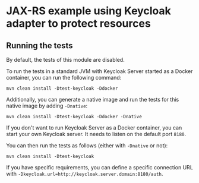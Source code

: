 # JAX-RS example using Keycloak adapter to protect resources

## Running the tests

By default, the tests of this module are disabled.

To run the tests in a standard JVM with Keycloak Server started as a Docker container, you can run the following command:

```
mvn clean install -Dtest-keycloak -Ddocker
```

Additionally, you can generate a native image and run the tests for this native image by adding `-Dnative`:

```
mvn clean install -Dtest-keycloak -Ddocker -Dnative
```

If you don't want to run Keycloak Server as a Docker container, you can start your own Keycloak server. It needs to listen on the default port `8180`.

You can then run the tests as follows (either with `-Dnative` or not):

```
mvn clean install -Dtest-keycloak
```

If you have specific requirements, you can define a specific connection URL with `-Dkeycloak.url=http://keycloak.server.domain:8180/auth`.

